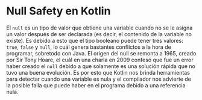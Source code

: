 # Null Safety en Kotlin

El `null` es un tipo de valor que obtiene una variable cuando no se le asigna un valor después de ser declarada (es decir, el contenido de la variable no existe). Es debido a esto que el tipo booleano puede tener tres valores: `true`, `false` y `null`, lo cuál genera bastantes conflictos a la hora de programar, sobretodo con Java. El origen del null se remonta a 1965, creado por Sir Tony Hoare, el cuál en una charla en 2009 confesó que fue un error haber creado el `null` debido a que solamente es una solución rápida que no tuvo una buena evolución. Es por esto que Kotlin nos brinda herramientas para detectar cuando una variable es nula y el compilador nos advierte de la posible falla que puede haber en el programa debido a una referencia nula.
